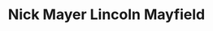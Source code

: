 ---
title: "Nick Mayer Lincoln Mayfield"
url: /mayfield-heights/nick-mayer-lincoln-mayfield/
shop: Autohaus
---